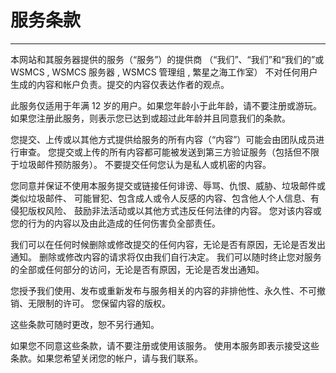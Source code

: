 # 服务条款

-----

本网站和其服务器提供的服务（“服务”）的提供商
（“我们”、“我们”和“我们的”或 WSMCS , WSMCS 服务器 , WSMCS 管理组 , 繁星之海工作室）
不对任何用户生成的内容和帐户负责。提交的内容仅表达作者的观点。

此服务仅适用于年满 12 岁的用户。如果您年龄小于此年龄，请不要注册或游玩。
如果您注册此服务，则表示您已达到或超过此年龄并且同意我们的条款。

您提交、上传或以其他方式提供给服务的所有内容（“内容”）可能会由团队成员进行审查。
您提交或上传的所有内容都可能被发送到第三方验证服务（包括但不限于垃圾邮件预防服务）。
不要提交任何您认为是私人或机密的内容。

您同意并保证不使用本服务提交或链接任何诽谤、辱骂、仇恨、威胁、垃圾邮件或类似垃圾邮件、
可能冒犯、包含成人或令人反感的内容、包含他人个人信息、有侵犯版权风险、
鼓励非法活动或以其他方式违反任何法律的内容。
您对该内容或您的行为的内容以及由此造成的任何伤害负全部责任。

我们可以在任何时候删除或修改提交的任何内容，无论是否有原因，无论是否发出通知。
删除或修改内容的请求将仅由我们自行决定。
我们可以随时终止您对服务的全部或任何部分的访问，无论是否有原因，无论是否发出通知。

您授予我们使用、发布或重新发布与服务相关的内容的非排他性、永久性、不可撤销、无限制的许可。
您保留内容的版权。

这些条款可随时更改，恕不另行通知。

如果您不同意这些条款，请不要注册或使用该服务。
使用本服务即表示接受这些条款。如果您希望关闭您的帐户，请与我们联系。